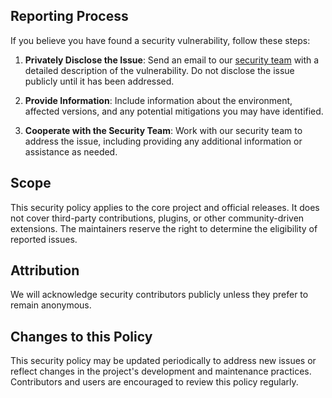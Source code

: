 ## Reporting Process

If you believe you have found a security vulnerability, follow these steps:

1. **Privately Disclose the Issue**: Send an email to our [security team](mailto:security@example.com) with a detailed description of the vulnerability. Do not disclose the issue publicly until it has been addressed.

2. **Provide Information**: Include information about the environment, affected versions, and any potential mitigations you may have identified.

3. **Cooperate with the Security Team**: Work with our security team to address the issue, including providing any additional information or assistance as needed.

## Scope

This security policy applies to the core project and official releases. It does not cover third-party contributions, plugins, or other community-driven extensions. The maintainers reserve the right to determine the eligibility of reported issues.

## Attribution

We will acknowledge security contributors publicly unless they prefer to remain anonymous.

## Changes to this Policy

This security policy may be updated periodically to address new issues or reflect changes in the project's development and maintenance practices. Contributors and users are encouraged to review this policy regularly.
